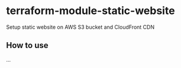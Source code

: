 # terraform-module-static-website

Setup static website on AWS S3 bucket and CloudFront CDN

## How to use

...
